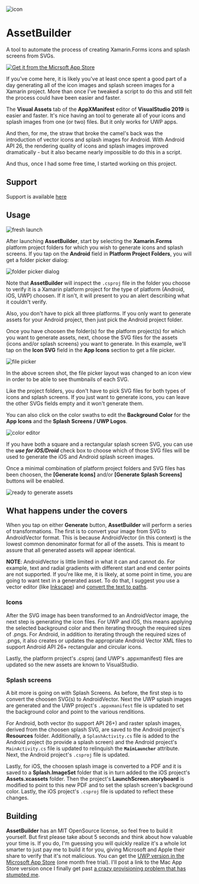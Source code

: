 ![icon](Assets/Icons/Icon64.png)
# AssetBuilder

A tool to automate the process of creating Xamarin.Forms icons and splash screens from SVGs.

[![Get it from the Micrsoft App Store](Assets/English_get-it-from-MS33.png)](http://www.microsoft.com/store/apps/9NTJZ6RR4XCP?cid=storebadge&ocid=badge)

If you've come here, it is likely you've at least once spent a good part of a day generating all of the icon images and splash screen images for a Xamarin project.  More than once I've tweaked a script to do this and still felt the process could have been easier and faster.  

The **Visual Assets** tab of the **AppXManifest** editor of **VisualStudio 2019** is easier and faster.  It's nice having an tool to generate all of your icons and splash images from one (or two) files. But it only works for UWP apps.

And then, for me, the straw that broke the camel's back was the introduction of vector icons and splash images for Android. With Android API 26, the rendering quality of icons and splash images improved dramatically - but it also became nearly impossible to do this in a script.  

And thus, once I had some free time, I started working on this project.

## Support

Support is available [here](https://github.com/baskren/AssetBuilder/issues)

## Usage

![fresh launch](Assets/ScreenShots/ScreenShot1.png)

After launching **AssetBuilder**, start by selecting the **Xamarin.Forms** platform project folders for which you wish to generate icons and splash screens.  If you tap on the **Android** field in **Platform Project Folders**, you will get a folder picker dialog:

![folder picker dialog](Assets/ScreenShots/ScreenShot2.png)

Note that **AssetBuilder** will inspect the `.csproj` file in the folder you choose to verify it is a Xamarin platform project for the type of platform (Android, iOS, UWP) choosen.  If it isn't, it will present to you an alert describing what it couldn't verify.

Also, you don't have to pick all three platforms.  If you only want to generate assets for your Android project, then just pick the Android project folder.

Once you have choosen the folder(s) for the platform project(s) for which you want to generate assets, next, choose the SVG files for the assets (icons and/or splash screens) you want to generate.  In this example, we'll tap on the **Icon SVG** field in the **App Icons** section to get a file picker.

![file picker](Assets/ScreenShots/ScreenShot4.png)

In the above screen shot, the file picker layout was changed to an icon view in order to be able to see thumbnails of each SVG.

Like the project folders, you don't have to pick SVG files for both types of icons and splash screens.  If you just want to generate icons, you can leave the other SVGs fields empty and it won't generate them.

You can also click on the color swaths to edit the **Background Color** for the **App Icons** and the **Splash Screens / UWP Logos**.  

![color editor](Assets/ScreenShots/ScreenShot3.png)

If you have both a square and a rectangular splash screen SVG, you can use the ***use for iOS/Droid*** check box to choose which of those SVG files will be used to generate the iOS and Android splash screen images.

Once a minimal combination of platform project folders and SVG files has been choosen, the **[Generate Icons]** and/or **[Generate Splash Screens]** buttons will be enabled.

![ready to generate assets](Assets/ScreenShots/ScreenShot5.png)

## What happens under the covers

When you tap on either **Generate** button, **AssetBuilder** will perform a series of transformations.  The first is to convert your image from SVG to AndroidVector format.  This is because AndroidVector (in this context) is the lowest common denominator format for all of the assets.  This is meant to assure that all generated assets will appear identical.  

**NOTE**: AndroidVector is little limited in what it can and cannot do.  For example, text and radial gradients with different start and end center points are not supported.  If you're like me, it is likely, at some point in time, you are going to want text in a generated asset.  To do that, I suggest you use a vector editor (like [Inkscape]( https://inkscape.org)) and [convert the text to paths](https://www.youtube.com/watch?v=_01Jdvr7eXI).

### Icons

After the SVG image has been transformed to an AndroidVector image,  the next step is generating the icon files.  For UWP and iOS, this means applying the selected background color and then iterating through the required sizes of .pngs.  For Android, in addition to iterating through the required sizes of .pngs, it also creates or updates the appropriate Android Vector XML files to support Android API 26+ rectangular and circular icons.  

Lastly, the platform project's .csproj (and UWP's .appxmanifest) files are updated so the new assets are known to VisualStudio.

### Splash screens

A bit more is going on with Splash Screens.  As before, the first step is to convert the choosen SVG(s) to AndroidVector.  Next the UWP splash images are generated and the UWP project's `.appxmanifest` file is updated to set the background color and point to the various renditions.

For Android, both vector (to support API 26+) and raster splash images, derived from the choosen splash SVG, are saved to the Android project's **Resources** folder.  Additionally, a `SplashActivity.cs` file is added to the Android project (to provide a splash screen) and the Android project's `MainActivity.cs` file is updated to relinquish the **`MainLauncher`** attribute.  Next, the Android project's `.csproj` file is updated.

Lastly, for iOS, the choosen splash image is converted to a PDF and it is saved to a **Splash.ImageSet** folder that is in turn added to the iOS project's **Assets.xcassets** folder.  Then the project's **LaunchScreen.storyboard** is modified to point to this new PDF and to set the splash screen's background color.  Lastly, the iOS project's `.csproj` file is updated to reflect these changes.

## Building

**AssetBuilder** has an MIT OpenSource license, so feel free to build it yourself.  But first please take about 5 seconds and think about how valuable your time is.  If you do, I'm guessing you will quickly realize it's a whole lot smarter to just pay me to build it for you, giving Microsoft and Apple their share to verify that it's not malicious.  You can get the [UWP version in the Microsoft App Store](https://www.microsoft.com/en-us/p/asset-generator-for-xamarin/9ntjz6rr4xcp?rtc=1&activetab=pivot:overviewtab) (one month free trial).  I'll post a link to the Mac App Store version once I finally get past [a crazy provisioning problem that has stumpted me](https://github.com/xamarin/xamarin-macios/issues/9076).
